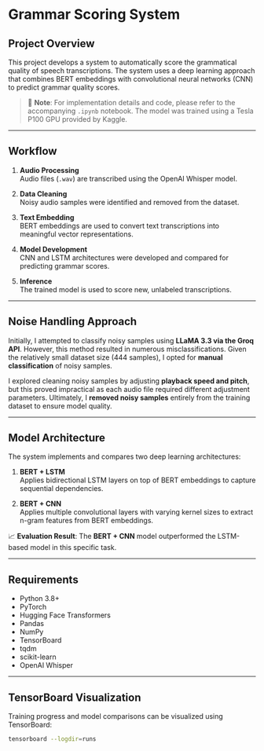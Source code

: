# Grammar Scoring System

## Project Overview

This project develops a system to automatically score the grammatical quality of speech transcriptions. The system uses a deep learning approach that combines BERT embeddings with convolutional neural networks (CNN) to predict grammar quality scores.

> 📓 **Note**: For implementation details and code, please refer to the accompanying `.ipynb` notebook. The model was trained using a Tesla P100 GPU provided by Kaggle.

---

## Workflow

1. **Audio Processing**  
   Audio files (`.wav`) are transcribed using the OpenAI Whisper model.

2. **Data Cleaning**  
   Noisy audio samples were identified and removed from the dataset.

3. **Text Embedding**  
   BERT embeddings are used to convert text transcriptions into meaningful vector representations.

4. **Model Development**  
   CNN and LSTM architectures were developed and compared for predicting grammar scores.

5. **Inference**  
   The trained model is used to score new, unlabeled transcriptions.

---

## Noise Handling Approach

Initially, I attempted to classify noisy samples using **LLaMA 3.3 via the Groq API**. However, this method resulted in numerous misclassifications. Given the relatively small dataset size (444 samples), I opted for **manual classification** of noisy samples.

I explored cleaning noisy samples by adjusting **playback speed and pitch**, but this proved impractical as each audio file required different adjustment parameters. Ultimately, I **removed noisy samples** entirely from the training dataset to ensure model quality.

---

## Model Architecture

The system implements and compares two deep learning architectures:

1. **BERT + LSTM**  
   Applies bidirectional LSTM layers on top of BERT embeddings to capture sequential dependencies.

2. **BERT + CNN**  
   Applies multiple convolutional layers with varying kernel sizes to extract n-gram features from BERT embeddings.

📈 **Evaluation Result**: The **BERT + CNN** model outperformed the LSTM-based model in this specific task.

---

## Requirements

- Python 3.8+
- PyTorch
- Hugging Face Transformers
- Pandas
- NumPy
- TensorBoard
- tqdm
- scikit-learn
- OpenAI Whisper

---

## TensorBoard Visualization

Training progress and model comparisons can be visualized using TensorBoard:

```bash
tensorboard --logdir=runs
